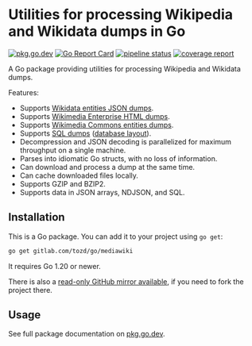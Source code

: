 # Utilities for processing Wikipedia and Wikidata dumps in Go

[![pkg.go.dev](https://pkg.go.dev/badge/gitlab.com/tozd/go/mediawiki)](https://pkg.go.dev/gitlab.com/tozd/go/mediawiki)
[![Go Report Card](https://goreportcard.com/badge/gitlab.com/tozd/go/mediawiki)](https://goreportcard.com/report/gitlab.com/tozd/go/mediawiki)
[![pipeline status](https://gitlab.com/tozd/go/mediawiki/badges/main/pipeline.svg?ignore_skipped=true)](https://gitlab.com/tozd/go/mediawiki/-/pipelines)
[![coverage report](https://gitlab.com/tozd/go/mediawiki/badges/main/coverage.svg)](https://gitlab.com/tozd/go/mediawiki/-/graphs/main/charts)

A Go package providing utilities for processing Wikipedia and Wikidata dumps.

Features:

- Supports [Wikidata entities JSON dumps](https://dumps.wikimedia.org/wikidatawiki/entities/).
- Supports [Wikimedia Enterprise HTML dumps](https://dumps.wikimedia.org/other/enterprise_html/).
- Supports [Wikimedia Commons entities dumps](https://dumps.wikimedia.org/commonswiki/entities/).
- Supports [SQL dumps](https://dumps.wikimedia.org/backup-index.html) ([database layout](https://www.mediawiki.org/wiki/Manual:Database_layout)).
- Decompression and JSON decoding is parallelized for maximum throughput on a single machine.
- Parses into idiomatic Go structs, with no loss of information.
- Can download and process a dump at the same time.
- Can cache downloaded files locally.
- Supports GZIP and BZIP2.
- Supports data in JSON arrays, NDJSON, and SQL.

## Installation

This is a Go package. You can add it to your project using `go get`:

```sh
go get gitlab.com/tozd/go/mediawiki
```

It requires Go 1.20 or newer.

There is also a [read-only GitHub mirror available](https://github.com/tozd/go-mediawiki),
if you need to fork the project there.

## Usage

See full package documentation on [pkg.go.dev](https://pkg.go.dev/gitlab.com/tozd/go/mediawiki#section-documentation).
